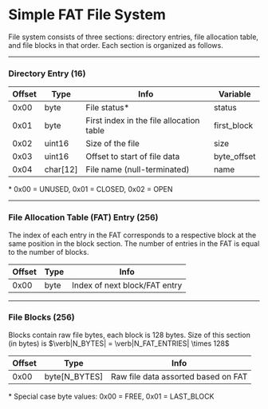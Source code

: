 # Simple FAT File System
File system consists of three sections: directory entries, file allocation table, and file blocks in that order. Each section is organized as follows.

---
### Directory Entry (16)

| Offset | Type     | Info                                     | Variable    |
| ------ | -------- | ---------------------------------------- | ----------- |
| 0x00   | byte     | File status*                             | status      |
| 0x01   | byte     | First index in the file allocation table | first_block |
| 0x02   | uint16   | Size of the file                         | size        |
| 0x03   | uint16   | Offset to start of file data             | byte_offset |
| 0x04   | char[12] | File name (null-terminated)              | name        |

\* 0x00 = UNUSED, 0x01 = CLOSED, 0x02 = OPEN

---
### File Allocation Table (FAT) Entry (256)
The index of each entry in the FAT corresponds to a respective block at the same position in the block section. The number of entries in the FAT is equal to the number of blocks.

| Offset | Type | Info                          |
| ------ | ---- | ----------------------------- |
| 0x00   | byte | Index of next block/FAT entry |

---
### File Blocks (256)
Blocks contain raw file bytes, each block is 128 bytes. Size of this section (in bytes) is $\verb|N_BYTES| = \verb|N_FAT_ENTRIES| \times 128$

| Offset | Type          | Info                                |
| ------ | ------------- | ----------------------------------- |
| 0x00   | byte[N_BYTES] | Raw file data assorted based on FAT |

\* Special case byte values: 0x00 = FREE, 0x01 = LAST_BLOCK

